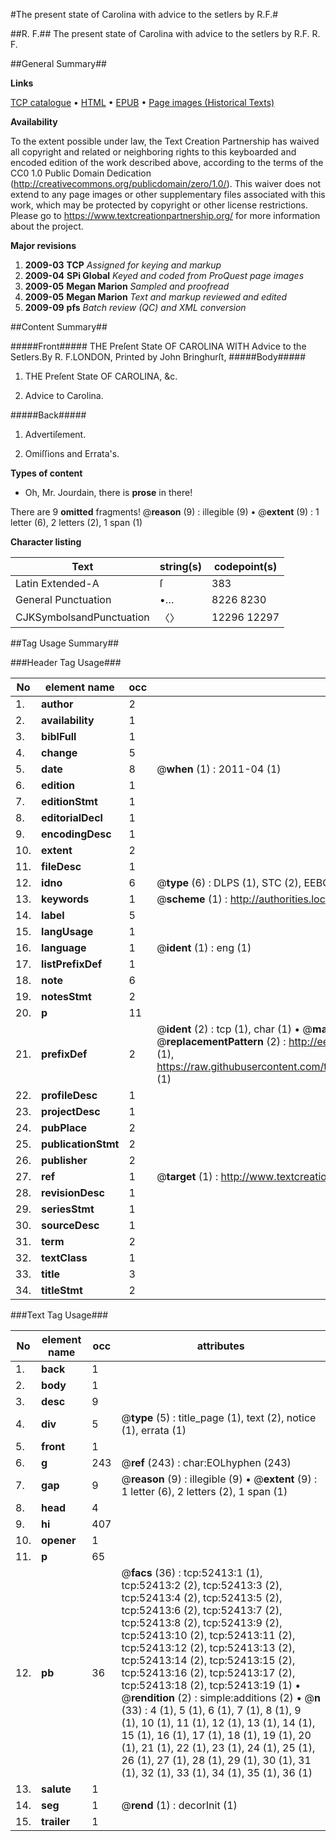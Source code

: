 #The present state of Carolina with advice to the setlers by R.F.#

##R. F.##
The present state of Carolina with advice to the setlers by R.F.
R. F.

##General Summary##

**Links**

[TCP catalogue](http://www.ota.ox.ac.uk/tcp/)  • 
[HTML](http://tei.it.ox.ac.uk/tcp/Texts-HTML/free/A70/A70095.html)  • 
[EPUB](http://tei.it.ox.ac.uk/tcp/Texts-EPUB/free/A70/A70095.epub) • 
[Page images (Historical Texts)](https://historicaltexts.jisc.ac.uk/eebo-12010944e)

**Availability**

To the extent possible under law, the Text Creation Partnership has waived all copyright and related or neighboring rights to this keyboarded and encoded edition of the work described above, according to the terms of the CC0 1.0 Public Domain Dedication (http://creativecommons.org/publicdomain/zero/1.0/). This waiver does not extend to any page images or other supplementary files associated with this work, which may be protected by copyright or other license restrictions. Please go to https://www.textcreationpartnership.org/ for more information about the project.

**Major revisions**

1. __2009-03__ __TCP__ *Assigned for keying and markup*
1. __2009-04__ __SPi Global__ *Keyed and coded from ProQuest page images*
1. __2009-05__ __Megan Marion__ *Sampled and proofread*
1. __2009-05__ __Megan Marion__ *Text and markup reviewed and edited*
1. __2009-09__ __pfs__ *Batch review (QC) and XML conversion*

##Content Summary##

#####Front#####
THE Preſent State OF CAROLINA WITH Advice to the Setlers.By R. F.LONDON, Printed by John Bringhurſt,
#####Body#####

1. THE Preſent State OF CAROLINA, &c.

1. Advice to Carolina.

#####Back#####

1. Advertiſement.

1. Omiſſions and Errata's.

**Types of content**

  * Oh, Mr. Jourdain, there is **prose** in there!

There are 9 **omitted** fragments! 
 @__reason__ (9) : illegible (9)  •  @__extent__ (9) : 1 letter (6), 2 letters (2), 1 span (1)

**Character listing**


|Text|string(s)|codepoint(s)|
|---|---|---|
|Latin Extended-A|ſ|383|
|General Punctuation|•…|8226 8230|
|CJKSymbolsandPunctuation|〈〉|12296 12297|

##Tag Usage Summary##

###Header Tag Usage###

|No|element name|occ|attributes|
|---|---|---|---|
|1.|__author__|2||
|2.|__availability__|1||
|3.|__biblFull__|1||
|4.|__change__|5||
|5.|__date__|8| @__when__ (1) : 2011-04 (1)|
|6.|__edition__|1||
|7.|__editionStmt__|1||
|8.|__editorialDecl__|1||
|9.|__encodingDesc__|1||
|10.|__extent__|2||
|11.|__fileDesc__|1||
|12.|__idno__|6| @__type__ (6) : DLPS (1), STC (2), EEBO-CITATION (1), OCLC (1), VID (1)|
|13.|__keywords__|1| @__scheme__ (1) : http://authorities.loc.gov/ (1)|
|14.|__label__|5||
|15.|__langUsage__|1||
|16.|__language__|1| @__ident__ (1) : eng (1)|
|17.|__listPrefixDef__|1||
|18.|__note__|6||
|19.|__notesStmt__|2||
|20.|__p__|11||
|21.|__prefixDef__|2| @__ident__ (2) : tcp (1), char (1)  •  @__matchPattern__ (2) : ([0-9\-]+):([0-9IVX]+) (1), (.+) (1)  •  @__replacementPattern__ (2) : http://eebo.chadwyck.com/downloadtiff?vid=$1&page=$2 (1), https://raw.githubusercontent.com/textcreationpartnership/Texts/master/tcpchars.xml#$1 (1)|
|22.|__profileDesc__|1||
|23.|__projectDesc__|1||
|24.|__pubPlace__|2||
|25.|__publicationStmt__|2||
|26.|__publisher__|2||
|27.|__ref__|1| @__target__ (1) : http://www.textcreationpartnership.org/docs/. (1)|
|28.|__revisionDesc__|1||
|29.|__seriesStmt__|1||
|30.|__sourceDesc__|1||
|31.|__term__|2||
|32.|__textClass__|1||
|33.|__title__|3||
|34.|__titleStmt__|2||


###Text Tag Usage###

|No|element name|occ|attributes|
|---|---|---|---|
|1.|__back__|1||
|2.|__body__|1||
|3.|__desc__|9||
|4.|__div__|5| @__type__ (5) : title_page (1), text (2), notice (1), errata (1)|
|5.|__front__|1||
|6.|__g__|243| @__ref__ (243) : char:EOLhyphen (243)|
|7.|__gap__|9| @__reason__ (9) : illegible (9)  •  @__extent__ (9) : 1 letter (6), 2 letters (2), 1 span (1)|
|8.|__head__|4||
|9.|__hi__|407||
|10.|__opener__|1||
|11.|__p__|65||
|12.|__pb__|36| @__facs__ (36) : tcp:52413:1 (1), tcp:52413:2 (2), tcp:52413:3 (2), tcp:52413:4 (2), tcp:52413:5 (2), tcp:52413:6 (2), tcp:52413:7 (2), tcp:52413:8 (2), tcp:52413:9 (2), tcp:52413:10 (2), tcp:52413:11 (2), tcp:52413:12 (2), tcp:52413:13 (2), tcp:52413:14 (2), tcp:52413:15 (2), tcp:52413:16 (2), tcp:52413:17 (2), tcp:52413:18 (2), tcp:52413:19 (1)  •  @__rendition__ (2) : simple:additions (2)  •  @__n__ (33) : 4 (1), 5 (1), 6 (1), 7 (1), 8 (1), 9 (1), 10 (1), 11 (1), 12 (1), 13 (1), 14 (1), 15 (1), 16 (1), 17 (1), 18 (1), 19 (1), 20 (1), 21 (1), 22 (1), 23 (1), 24 (1), 25 (1), 26 (1), 27 (1), 28 (1), 29 (1), 30 (1), 31 (1), 32 (1), 33 (1), 34 (1), 35 (1), 36 (1)|
|13.|__salute__|1||
|14.|__seg__|1| @__rend__ (1) : decorInit (1)|
|15.|__trailer__|1||

